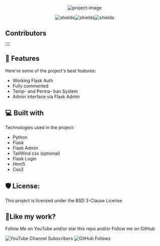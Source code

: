 <p align="center"><img src="https://socialify.git.ci/the13joker1/Flask-Auth/image?description=1&amp;language=1&amp;name=1&amp;owner=1&amp;stargazers=1&amp;theme=Light" alt="project-image"></p>

<p align="center"><img src="https://img.shields.io/github/created-at/the13joker1/Flask-Auth" alt="shields"><img src="https://img.shields.io/github/release-date/the13joker1/Flask-Auth" alt="shields"><img src="https://img.shields.io/twitch/status/the_13joker1" alt="shields"></p>

<h2>Contributors</h2>

<!-- ALL-CONTRIBUTORS-LIST:START - Do not remove or modify this section -->
<!-- prettier-ignore-start -->
<!-- markdownlint-disable -->
<table>
<tr>
  <td align="center"></td>
</tr>
</table>
<!-- markdownlint-restore -->
<!-- prettier-ignore-end -->
<!-- ALL-CONTRIBUTORS-LIST:END -->


  
<h2>🧐 Features</h2>

Here're some of the project's best features:

*   Working Flask Auth
*   Fully commented
*   Temp- and Perma- ban System
*   Admin interface via Flask Admin

  
  
<h2>💻 Built with</h2>

Technologies used in the project:

*   Python
*   Flask
*   Flask Admin
*   TailWind css (optional)
*   Flask Login
*   Html5
*   Css3

<h2>🛡️ License:</h2>

This project is licensed under the BSD 3-Clause License

<h2>💖Like my work?</h2>

Follow Me on YouTube and/or star this repo and/or  Follow me on GitHub<p>![YouTube Channel Subscribers](https://img.shields.io/youtube/channel/subscribers/UC2M-hFOz2rrEd24ARg9Tutg) ![GitHub Follows](https://img.shields.io/github/followers/the13joker1)</p>
